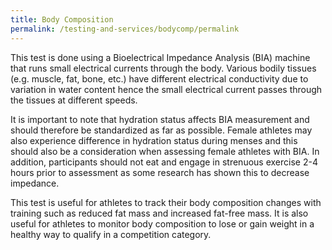 ```yaml
---
title: Body Composition
permalink: /testing-and-services/bodycomp/permalink
---
```

This test is done using a Bioelectrical Impedance Analysis (BIA) machine that runs small electrical currents through the body. Various bodily tissues (e.g. muscle, fat, bone, etc.) have different electrical conductivity due to variation in water content hence the small electrical current passes through the tissues at different speeds. 

It is important to note that hydration status affects BIA measurement and should therefore be standardized as far as possible. Female athletes may also experience difference in hydration status during menses and this should also be a consideration when assessing female athletes with BIA. In addition, participants should not eat and engage in strenuous exercise 2-4 hours prior to assessment as some research has shown this to decrease impedance.

This test is useful for athletes to track their body composition changes with training such as reduced fat mass and increased fat-free mass.  It is also useful for athletes to monitor body composition to lose or gain weight in a healthy way to qualify in a competition category.  
